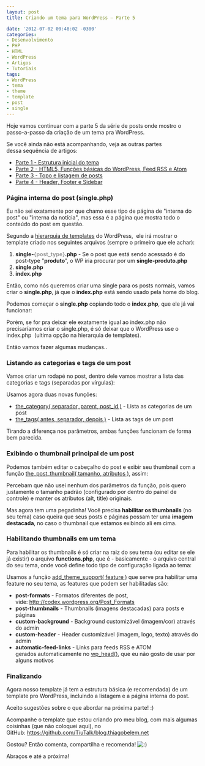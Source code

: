 ```yaml
---
layout: post
title: Criando um tema para WordPress – Parte 5

date: '2012-07-02 00:48:02 -0300'
categories:
- Desenvolvimento
- PHP
- HTML
- WordPress
- Artigos
- Tutoriais
tags:
- WordPress
- tema
- theme
- template
- post
- single
---
```

<p>Hoje vamos continuar com a parte 5 da série de posts onde mostro o passo-a-passo da criação de um tema pra WordPress.</p>
<p>Se você ainda não está acompanhando, veja as outras partes dessa sequência de artigos:</p>
<ul>
<li><a title="Criando um tema para WordPress – Parte 1" href="http://blog.thiagobelem.net/criando-um-tema-para-wordpress/" target="_blank">Parte 1 - Estrutura inicial do tema</a></li>
<li><a title="Criando um tema para WordPress – Parte 2" href="http://blog.thiagobelem.net/criando-um-tema-para-wordpress-parte-2/" target="_blank">Parte 2 - HTML5, Funções básicas do WordPress, Feed RSS e Atom</a></li>
<li><a title="Criando um tema para WordPress – Parte 3" href="http://blog.thiagobelem.net/criando-um-tema-para-wordpress-parte-3/" target="_blank">Parte 3 - Topo e listagem de posts</a></li>
<li><a title="Criando um tema para WordPress – Parte 4" href="http://blog.thiagobelem.net/criando-um-tema-para-wordpress-parte-4/">Parte 4 - Header, Footer e Sidebar</a></li>
</ul>
<h3>Página interna do post (single.php)</h3>
<p>Eu não sei exatamente por que chamo esse tipo de página de "interna do post" ou "interna da notícia", mas essa é a página que mostra todo o conteúdo do post em questão.</p>
<p>Segundo a <a href="http://codex.wordpress.org/Template_Hierarchy">hierarquia de templates</a> do WordPress,  ele irá mostrar o template criado nos seguintes arquivos (sempre o primeiro que ele achar):</p>
<ol>
<li><strong>single-<span style="color: #999999;">{post_type}</span>.php</strong> - Se o post que está sendo acessado é do post-type "<strong>produto</strong>", o WP iria procurar por um <strong>single-produto.php</strong></li>
<li><strong>single.php</strong></li>
<li><strong>index.php</strong></li>
</ol>
<p>Então, como nós queremos criar uma single para os posts normais, vamos criar o <strong>single.php</strong>, já que o <strong>index.php</strong> está sendo usado pela home do blog.</p>
<p>Podemos começar o <strong>single.php</strong> copiando todo o <strong>index.php</strong>, que ele já vai funcionar:</p>
<div data-gist-id="3030780" data-gist-show-loading="false"></div>
<p>Porém, se for pra deixar ele exatamente igual ao index.php não precisaríamos criar o single.php, é só deixar que o WordPress use o index.php  (ultima opção na hierarquia de templates).</p>
<p>Então vamos fazer algumas mudanças..</p>
<h3>Listando as categorias e tags de um post</h3>
<p>Vamos criar um rodapé no post, dentro dele vamos mostrar a lista das categorias e tags (separadas por vírgulas):</p>
<div data-gist-id="3030816" data-gist-show-loading="false"></div>
<p>Usamos agora duas novas funções:</p>
<ul>
<li><a href="http://codex.wordpress.org/Function_Reference/the_category">the_category( separador, parent, post_id )</a> - Lista as categorias de um post</li>
<li><a href="http://codex.wordpress.org/Function_Reference/the_tags">the_tags( antes, separador, depois )</a> - Lista as tags de um post</li>
</ul>
<p>Tirando a diferença nos parâmetros, ambas funções funcionam de forma bem parecida.</p>
<h3>Exibindo o thumbnail principal de um post</h3>
<p>Podemos também editar o cabeçalho do post e exibir seu thumbnail com a função <a href="http://codex.wordpress.org/Function_Reference/the_post_thumbnail">the_post_thumbnail( tamanho, atributos )</a>, assim:</p>
<div data-gist-id="3030838" data-gist-show-loading="false"></div>
<p>Percebam que não usei nenhum dos parâmetros da função, pois quero justamente o tamanho padrão (configurado por dentro do painel de controle) e manter os atributos (alt, title) originais.</p>
<p>Mas agora tem uma pegadinha! Você precisa <strong>habilitar os thumbnails</strong> (no seu tema) caso queira que seus posts e páginas possam ter uma <strong>imagem destacada</strong>, no caso o thumbnail que estamos exibindo ali em cima.</p>
<h3>Habilitando thumbnails em um tema</h3>
<p>Para habilitar os thumbnails é só criar na raiz do seu tema (ou editar se ele já existir) o arquivo <strong>functions.php</strong>, que é - basicamente - o arquivo central do seu tema, onde você define todo tipo de configuração ligada ao tema:</p>
<div data-gist-id="3030858" data-gist-show-loading="false"></div>
<p>Usamos a função <a href="http://codex.wordpress.org/Function_Reference/add_theme_support">add_theme_support( feature )</a> que serve pra habilitar uma feature no seu tema, as features que podem ser habilitadas são:</p>
<ul>
<li><strong>post-formats</strong> - Formatos diferentes de post, vide: <a href="http://codex.wordpress.org/Post_Formats">http://codex.wordpress.org/Post_Formats</a></li>
<li><strong>post-thumbnails</strong> - Thumbnails (imagens destacadas) para posts e páginas</li>
<li><strong>custom-background</strong> - Background customizável (imagem/cor) através do admin</li>
<li><strong>custom-header</strong> - Header customizável (imagem, logo, texto) através do admin</li>
<li><strong>automatic-feed-links</strong> - Links para feeds RSS e ATOM gerados automaticamente no <a href="http://codex.wordpress.org/Function_Reference/wp_head">wp_head()</a>, que eu não gosto de usar por alguns motivos</li>
</ul>
<h3>Finalizando</h3>
<p>Agora nosso template já tem a estrutura básica (e recomendada) de um template pro WordPress, incluindo a listagem e a página interna do post.</p>
<p>Aceito sugestões sobre o que abordar na próxima parte! :)</p>
<p>Acompanhe o template que estou criando pro meu blog, com mais algumas coisinhas (que não coloquei aqui), no GitHub: <a href="https://github.com/TiuTalk/blog.thiagobelem.net" target="_blank">https://github.com/TiuTalk/blog.thiagobelem.net</a></p>
<p>Gostou? Então comenta, compartilha e recomenda! <img src="http://blog.thiagobelem.net/wp-includes/images/smilies/icon_smile.gif" alt=":)" /></p>
<p>Abraços e até a próxima!</p>
